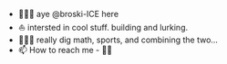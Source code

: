 - 🏄🏻‍♂️ aye @broski-ICE here
- ⛵️ intersted in cool stuff. building and lurking.
- 👨🏻‍🎓 really dig math, sports, and combining the two...
- 📫 How to reach me - 🤷‍♂️

